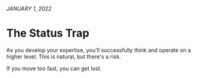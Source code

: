 <!-- header.html, {title: 'The Status Trap'} -->

###### JANUARY 1, 2022

# The Status Trap

As you develop your expertise, you'll successfully think and operate on a higher level. This is natural, but there's a risk.

If you move too fast, you can get lost.




<!-- footer.html -->
